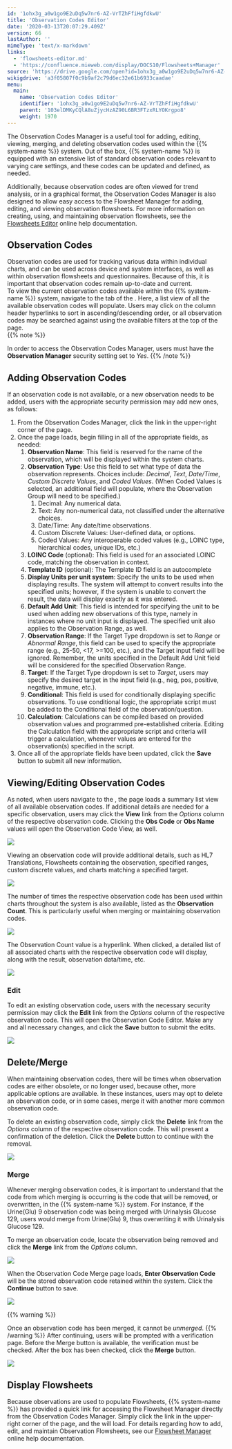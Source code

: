 ```yaml
---
id: '1ohx3g_a0w1go9E2uDq5w7nr6-AZ-VrTZhFfiHgfdkwU'
title: 'Observation Codes Editor'
date: '2020-03-13T20:07:29.409Z'
version: 66
lastAuthor: ''
mimeType: 'text/x-markdown'
links:
  - 'flowsheets-editor.md'
  - 'https://confluence.mieweb.com/display/DOCS10/Flowsheets+Manager'
source: 'https://drive.google.com/open?id=1ohx3g_a0w1go9E2uDq5w7nr6-AZ-VrTZhFfiHgfdkwU'
wikigdrive: 'a3f05807f0c9b9af2c79d6ec32e61b6933caadae'
menu:
  main:
    name: 'Observation Codes Editor'
    identifier: '1ohx3g_a0w1go9E2uDq5w7nr6-AZ-VrTZhFfiHgfdkwU'
    parent: '103elDMKyCQlA8uZjycHzAZ90L6BR3FTzxRLYOKrgpo8'
    weight: 1970
---
```

The Observation Codes Manager is a useful tool for adding, editing, viewing, merging, and deleting observation codes used within the {{% system-name %}} system. Out of the box, {{% system-name %}} is equipped with an extensive list of standard observation codes relevant to varying care settings, and these codes can be updated and defined, as needed.

Additionally, because observation codes are often viewed for trend analysis, or in a graphical format, the Observation Codes Manager is also designed to allow easy access to the Flowsheet Manager for adding, editing, and viewing observation flowsheets. For more information on creating, using, and maintaining observation flowsheets, see the [Flowsheets Editor](flowsheets-editor.md) online help documentation.
  
## Observation Codes  
  
Observation codes are used for tracking various data within individual charts, and can be used across device and system interfaces, as well as within observation flowsheets and questionnaires. Because of this, it is important that observation codes remain up-to-date and current.  
To view the current observation codes available within the {{% system-name %}} system, navigate to the tab of the . Here, a list view of all the available observation codes will populate. Users may click on the column header hyperlinks to sort in ascending/descending order, or all observation codes may be searched against using the available filters at the top of the page.  
{{% note %}}

In order to access the Observation Codes Manager, users must have the **Observation Manager** security setting set to *Yes*.
{{% /note %}}
  
## Adding Observation Codes  

If an observation code is not available, or a new observation needs to be added, users with the appropriate security permission may add new ones, as follows:
1. From the Observation Codes Manager, click the link in the upper-right corner of the page.
2. Once the page loads, begin filling in all of the appropriate fields, as needed:
   1. <strong>Observation Name</strong>: This field is reserved for the name of the observation, which will be displayed within the system charts.
   2. <strong>Observation Type</strong>: Use this field to set what type of data the observation represents. Choices include: <em>Decimal</em>, <em>Text</em>, <em>Date/Time</em>, <em>Custom Discrete Values</em>, and <em>Coded Values</em>. (When Coded Values is selected, an additional field will populate, where the Observation Group will need to be specified.)
      1. Decimal: Any numerical data.
      2. Text: Any non-numerical data, not classified under the alternative choices.
      3. Date/Time: Any date/time observations.
      4. Custom Discrete Values: User-defined data, or options.
      5. Coded Values: Any interoperable coded values (e.g., LOINC type, hierarchical codes, unique IDs, etc.)
   3. <strong>LOINC Code</strong> (optional): This field is used for an associated LOINC code, matching the observation in context.
   4. <strong>Template ID</strong> (optional): The Template ID field is an autocomplete
   5. <strong>Display Units per unit system</strong>: Specify the units to be used when displaying results. The system will attempt to convert results into the specified units; however, if the system is unable to convert the result, the data will display exactly as it was entered.
   6. <strong>Default Add Unit</strong>: This field is intended for specifying the unit to be used when adding new observations of this type, namely in instances where no unit input is displayed. The specified unit also applies to the Observation Range, as well.
   7. <strong>Observation Range</strong>: If the Target Type dropdown is set to <em>Range</em> or <em>Abnormal Range</em>, this field can be used to specify the appropriate range (e.g., 25-50, <17, >=100, etc.), and the Target input field will be ignored. Remember, the units specified in the Default Add Unit field will be considered for the specified Observation Range.
   8. <strong>Target</strong>: If the Target Type dropdown is set to <em>Target</em>, users may specify the desired target in the input field (e.g., neg, pos, positive, negative, immune, etc.).
   9. <strong>Conditional</strong>: This field is used for conditionally displaying specific observations. To use conditional logic, the appropriate script must be added to the Conditional field of the observation/question.
   10. <strong>Calculation</strong>: Calculations can be compiled based on provided observation values and programmed pre-established criteria. Editing the Calculation field with the appropriate script and criteria will trigger a calculation, whenever values are entered for the observation(s) specified in the script.
3. Once all of the appropriate fields have been updated, click the <strong>Save</strong> button to submit all new information.

  
## Viewing/Editing Observation Codes  

As noted, when users navigate to the , the page loads a summary list view of all available observation codes. If additional details are needed for a specific observation, users may click the **View** link from the *Options* column of the respective observation code. Clicking the **Obs Code** or **Obs Name** values will open the Observation Code View, as well.

  
![](../observation-codes-editor.assets/10000201000004FB000001FDE8302E25C33BD1DB.png)  


Viewing an observation code will provide additional details, such as HL7 Translations, Flowsheets containing the observation, specified ranges, custom discrete values, and charts matching a specified target.

  
![](../observation-codes-editor.assets/100002010000050A000002AC29E155B5787438B9.png)  


The number of times the respective observation code has been used within charts throughout the system is also available, listed as the **Observation Count**. This is particularly useful when merging or maintaining observation codes.

  
![](../observation-codes-editor.assets/10000201000004F4000001AAF7F94E3FBA929D64.png)  


The Observation Count value is a hyperlink. When clicked, a detailed list of all associated charts with the respective observation code will display, along with the result, observation data/time, etc.

  
![](../observation-codes-editor.assets/10000201000004FA000002DA896ABB0BC7448D82.png)  


  
### Edit  

To edit an existing observation code, users with the necessary security permission may click the **Edit** link from the *Options* column of the respective observation code. This will open the Observation Code Editor. Make any and all necessary changes, and click the **Save** button to submit the edits.

  
![](../observation-codes-editor.assets/10000201000005A00000024FA73B57A8D6848515.png)  



  
## Delete/Merge  

When maintaining observation codes, there will be times when observation codes are either obsolete, or no longer used, because other, more applicable options are available. In these instances, users may opt to delete an observation code, or in some cases, merge it with another more common observation code.

To delete an existing observation code, simply click the **Delete** link from the *Options* column of the respective observation code. This will present a confirmation of the deletion. Click the **Delete** button to continue with the removal.

  
![](../observation-codes-editor.assets/100002010000050A000001A693510738A2965B1B.png)  

  
### Merge  

Whenever merging observation codes, it is important to understand that the code from which merging is occurring is the code that will be removed, or overwritten, in the {{% system-name %}} system. For instance, if the Urine(Glu) 9 observation code was being merged with Urinalysis Glucose 129, users would merge from Urine(Glu) 9, thus overwriting it with Urinalysis Glucose 129.

To merge an observation code, locate the observation being removed and click the **Merge** link from the *Options* column.

  
![](../observation-codes-editor.assets/10000201000004FB000002323537A92A6B55FFD7.png)  


When the Observation Code Merge page loads, **Enter Observation Code** will be the stored observation code retained within the system. Click the **Continue** button to save.

  
![](../observation-codes-editor.assets/100002010000050A000001D5698DB98DCB1C1C04.png)  



{{% warning %}}

Once an observation code has been merged, it cannot be *unmerged*.
{{% /warning %}}
After continuing, users will be prompted with a verification page. Before the Merge button is available, the verification must be checked. After the box has been checked, click the **Merge** button.

  
![](../observation-codes-editor.assets/100002010000050A000002C8DC321B30BF3DD24B.png)  


  
## Display Flowsheets  

Because observations are used to populate Flowsheets, {{% system-name %}} has provided a quick link for accessing the Flowsheet Manager directly from the Observation Codes Manager. Simply click the link in the upper-right corner of the page, and the will load.
For details regarding how to add, edit, and maintain Observation Flowsheets, see our [Flowsheet Manager](https://confluence.mieweb.com/display/DOCS10/Flowsheets+Manager) online help documentation.
